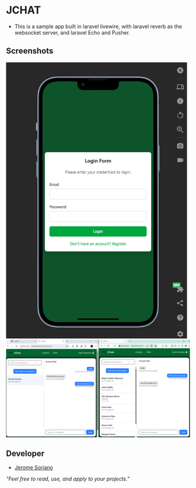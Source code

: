 # JCHAT

- This is a sample app built in laravel livewire, with laravel reverb as the websocket server, and laravel Echo and Pusher.

## Screenshots

![screenshot2](documents/screenshots/ss2.png)
![screenshot1](documents/screenshots/ss1.png)

## Developer

- [Jerome Soriano](https://github.com/dvxgit-jsoriano)

*"Feel free to read, use, and apply to your projects."*